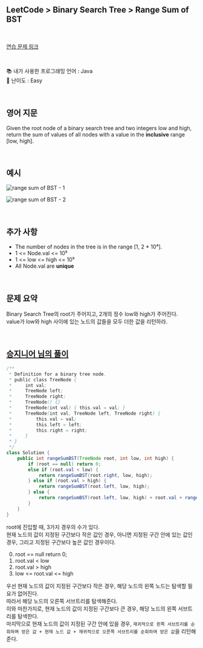## **LeetCode > Binary Search Tree > Range Sum of BST**

</br>

[연습 문제 링크](https://leetcode.com/problems/range-sum-of-bst/)

</br>

📚 내가 사용한 프로그래밍 언어 : Java  
🎢 난이도 : Easy

</br>

## 영어 지문

Given the root node of a binary search tree and two integers low and high, return the sum of values of all nodes with a value in the **inclusive** range [low, high].

</br>

## 예시

![range sum of BST - 1](https://user-images.githubusercontent.com/75058239/137610305-1554ac2c-0aba-4ad7-b2f5-625dcdc2bb67.png)

![range sum of BST - 2](https://user-images.githubusercontent.com/75058239/137610312-4333ea70-4471-4fb6-a8c2-7e467593b5fc.png)

</br>

## 추가 사항

- The number of nodes in the tree is in the range [1, 2 * 10⁴].
- 1 <= Node.val <= 10⁵
- 1 <= low <= high <= 10⁵
- All Node.val are **unique**

</br>

## 문제 요약

Binary Search Tree의 root가 주어지고, 2개의 정수 low와 high가 주어진다.  
value가 low와 high 사이에 있는 노드의 값들을 모두 더한 값을 리턴하라.

</br>

## [승지니어 님의 풀이](https://www.youtube.com/watch?v=ZFtl5Mrzb-I&ab_channel=%EC%8A%B9%EC%A7%80%EB%8B%88%EC%96%B4Sengineer)

```java
/**
 * Definition for a binary tree node.
 * public class TreeNode {
 *     int val;
 *     TreeNode left;
 *     TreeNode right;
 *     TreeNode() {}
 *     TreeNode(int val) { this.val = val; }
 *     TreeNode(int val, TreeNode left, TreeNode right) {
 *         this.val = val;
 *         this.left = left;
 *         this.right = right;
 *     }
 * }
 */
class Solution {
    public int rangeSumBST(TreeNode root, int low, int high) {
        if (root == null) return 0;
        else if (root.val < low) {
            return rangeSumBST(root.right, low, high);
        } else if (root.val > high) {
            return rangeSumBST(root.left, low, high);
        } else {
            return rangeSumBST(root.left, low, high) + root.val + rangeSumBST(root.right, low, high);
        }
    }
}
```

root에 진입할 때, 3가지 경우의 수가 있다.  
현재 노드의 값이 지정된 구간보다 작은 값인 경우, 아니면 지정된 구간 안에 있는 값인 경우, 그리고 지정된 구간보다 높은 값인 경우이다.

0. root == null return 0;
1. root.val < low
2. root.val > high
3. low <= root.val <= high

우선 현재 노드의 값이 지정된 구간보다 작은 경우, 해당 노드의 왼쪽 노드는 탐색할 필요가 없어진다.  
따라서 해당 노드의 오른쪽 서브트리를 탐색해준다.  
이와 마찬가지로, 현재 노드의 값이 지정된 구간보다 큰 경우, 해당 노드의 왼쪽 서브트리를 탐색한다.  
마지막으로 현재 노드의 값이 지정된 구간 안에 있을 경우, `재귀적으로 왼쪽 서브트리를 순회하며 얻은 값 + 현재 노드 값 + 재귀적으로 오른쪽 서브트리를 순회하며 얻은 값`을 리턴해준다.
